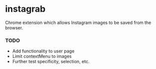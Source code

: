 # instagrab

Chrome extension which allows Instagram images to be saved from the browser.

### TODO
* Add functionality to user page
* Limit contextMenu to images
* Further test specificity, selection, etc.
